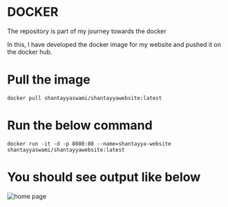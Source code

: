 # DOCKER 

The repository is part of my journey towards the docker 

In this, I have developed the docker image for my website and pushed it on the docker hub.

# Pull the image
    docker pull shantayyaswami/shantayyawebsite:latest
 
# Run the below command
    docker run -it -d -p 8080:80 --name=shantayya-website shantayyaswami/shantayyawebsite:latest
    
# You should see output like below
![home page](https://github.com/DhruvinSoni30/Images/blob/main/website.png?raw=true)



